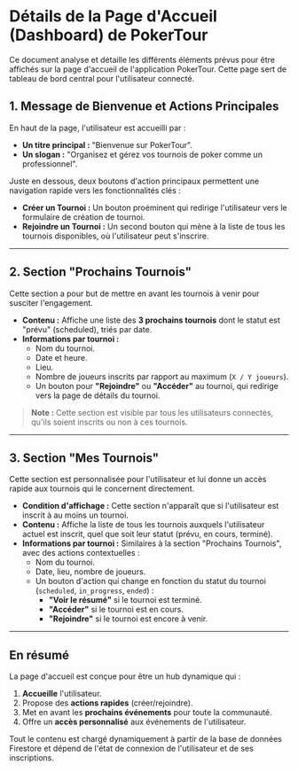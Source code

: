  # Détails de la Page d'Accueil (Dashboard) de PokerTour
 
 Ce document analyse et détaille les différents éléments prévus pour être affichés sur la page d'accueil de l'application PokerTour. Cette page sert de tableau de bord central pour l'utilisateur connecté.
 
 ## 1. Message de Bienvenue et Actions Principales
 
 En haut de la page, l'utilisateur est accueilli par :
 *   **Un titre principal :** "Bienvenue sur PokerTour".
 *   **Un slogan :** "Organisez et gérez vos tournois de poker comme un professionnel".
 
 Juste en dessous, deux boutons d'action principaux permettent une navigation rapide vers les fonctionnalités clés :
 *   **Créer un Tournoi :** Un bouton proéminent qui redirige l'utilisateur vers le formulaire de création de tournoi.
 *   **Rejoindre un Tournoi :** Un second bouton qui mène à la liste de tous les tournois disponibles, où l'utilisateur peut s'inscrire.
 
 ---
 
 ## 2. Section "Prochains Tournois"
 
 Cette section a pour but de mettre en avant les tournois à venir pour susciter l'engagement.
 
 *   **Contenu :** Affiche une liste des **3 prochains tournois** dont le statut est "prévu" (scheduled), triés par date.
 *   **Informations par tournoi :**
     *   Nom du tournoi.
     *   Date et heure.
     *   Lieu.
     *   Nombre de joueurs inscrits par rapport au maximum (`X / Y joueurs`).
     *   Un bouton pour **"Rejoindre"** ou **"Accéder"** au tournoi, qui redirige vers la page de détails du tournoi.
 
 > **Note :** Cette section est visible par tous les utilisateurs connectés, qu'ils soient inscrits ou non à ces tournois.
 
 ---
 
 ## 3. Section "Mes Tournois"
 
 Cette section est personnalisée pour l'utilisateur et lui donne un accès rapide aux tournois qui le concernent directement.
 
 *   **Condition d'affichage :** Cette section n'apparaît que si l'utilisateur est inscrit à au moins un tournoi.
 *   **Contenu :** Affiche la liste de tous les tournois auxquels l'utilisateur actuel est inscrit, quel que soit leur statut (prévu, en cours, terminé).
 *   **Informations par tournoi :** Similaires à la section "Prochains Tournois", avec des actions contextuelles :
     *   Nom du tournoi.
     *   Date, lieu, nombre de joueurs.
     *   Un bouton d'action qui change en fonction du statut du tournoi (`scheduled`, `in_progress`, `ended`) :
         *   **"Voir le résumé"** si le tournoi est terminé.
         *   **"Accéder"** si le tournoi est en cours.
         *   **"Rejoindre"** si le tournoi est encore à venir.
 
 ---
 
 ## En résumé
 
 La page d'accueil est conçue pour être un hub dynamique qui :
 1.  **Accueille** l'utilisateur.
 2.  Propose des **actions rapides** (créer/rejoindre).
 3.  Met en avant les **prochains événements** pour toute la communauté.
 4.  Offre un **accès personnalisé** aux événements de l'utilisateur.
 
 Tout le contenu est chargé dynamiquement à partir de la base de données Firestore et dépend de l'état de connexion de l'utilisateur et de ses inscriptions.